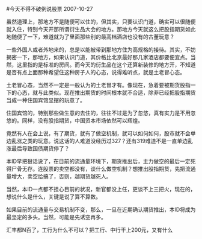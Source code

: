 #今天不得不破例说股票
2007-10-27

虽然道理上，那地方不是随便可以住的，但其实，只要认识门道，确实可以很随便就入住，特别今天开那所谓衍生品大会的地方。那地方今天就这么把股指期货如此地随便了一下，难道就为了里面那些别的最高档酒店也没有的古董玩意？
 
一些外国人或者外地来的，总是以能被带到那地方住为高规格的接待。其实，不妨揭密一下，那地方，如果认识门道，其价格比北京最好那几家酒店都要便宜点。当然，这里指的是标准的房间。而今天的衍生品在这个还算新装修的地方开，不知道是否有点上面那种希望住这种房子人的心态，说得难听点，就是土老冒心态。
 
土老冒心态，当然不一定是一般认为的土老冒才有。像现在，急着要被期货股指一下的心态，就与此类似。现在推出期货的时间根本就不合适，除非已经把股指期货当成一种住国宾馆显摆的玩意了。
 
住国宾馆的，特别那些做生意的去住的，往往不过是为了忽悠，真有实力是不用忽悠的。同样，没有股指期货，中国资本市场依然可以辉煌。
 
竟然有人在会上说，有了期货，就有了做空机制，就可以如何如何，股市就不会单边乱涨之类的玩意。说这话的人难道没经历过327？还有319难道不是一直单边乱涨最后导致国债期货停了？
 
本ID早把狠话说了，在目前的流通量环境下，期货推出后，主力做空的最后一定死得尸骨无存。连股票的卖空都没有，谈什么做空机制？想推出股指期货，先把流通量增大，卖空给搞了，否则，越期货越死人。
 
当然，本ID一点都不担心目前的状况，新官都没上任，更谈不上三把火，现在的，想说什么是什么，关键是说了算不算数。
 
如果目前的流通量与交易机制不变，那么，一旦在近期确认期货推出，本ID将成为最坚定的多头。当然，可能是先诱空再多。
 
汇丰都N百了，工行为什么不可以？把工行、中行干上200元，又有什么